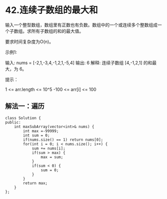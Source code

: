 # 42.连续子数组的最大和

输入一个整型数组，数组里有正数也有负数。数组中的一个或连续多个整数组成一个子数组。求所有子数组的和的最大值。

要求时间复杂度为O(n)。

示例1:

输入: nums = [-2,1,-3,4,-1,2,1,-5,4]
输出: 6
解释: 连续子数组 [4,-1,2,1] 的和最大，为 6。


提示：

1 <= arr.length <= 10^5
-100 <= arr[i] <= 100

## 解法一：遍历

```
class Solution {
public:
    int maxSubArray(vector<int>& nums) {
        int max =-99999; 
        int sum = 0;
        if(nums.size() == 1) return nums[0];
        for(int i = 0; i < nums.size(); i++) {
            sum += nums[i];
            if(sum > max) {
                max = sum;
            }
            if(sum < 0) {
                sum = 0;
            }
        }
        return max;
    }
};
```

